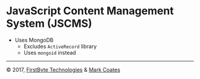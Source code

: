 # JavaScript Content Management System (JSCMS)

* Uses MongoDB
  - Excludes `ActiveRecord` library
  - Uses `mongoid` instead

-----------------------------
&copy; 2017, [FirstByte Technologies](@firstbytech) & [Mark Coates](@oddlyzen)
